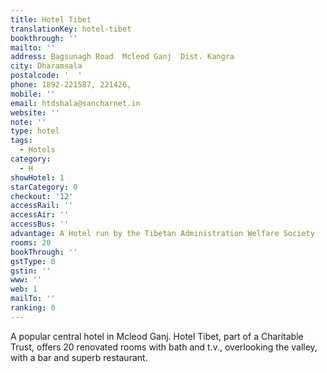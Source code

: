 ```yaml
---
title: Hotel Tibet
translationKey: hotel-tibet
bookthrough: ''
mailto: ''
address: Bagsunagh Road  Mcleod Ganj  Dist. Kangra
city: Dharamsala
postalcode: '  '
phone: 1892-221587, 221426,
mobile: ''
email: htdshala@sancharnet.in
website: ''
note: ''
type: hotel
tags:
  - Hotels
category:
  - H
showHotel: 1
starCategory: 0
checkout: '12'
accessRail: ''
accessAir: ''
accessBus: ''
advantage: A Hotel run by the Tibetan Administration Welfare Society
rooms: 20
bookThrough: ''
gstType: 0
gstin: ''
www: ''
web: 1
mailTo: ''
ranking: 0
---
```







A popular central hotel in Mcleod Ganj. Hotel Tibet, part of a Charitable Trust, offers 20 renovated rooms with bath and t.v., overlooking the valley, with a bar and superb restaurant.